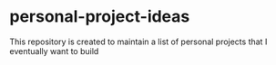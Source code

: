 # personal-project-ideas
This repository is created to maintain a list of personal projects that I eventually want to build
